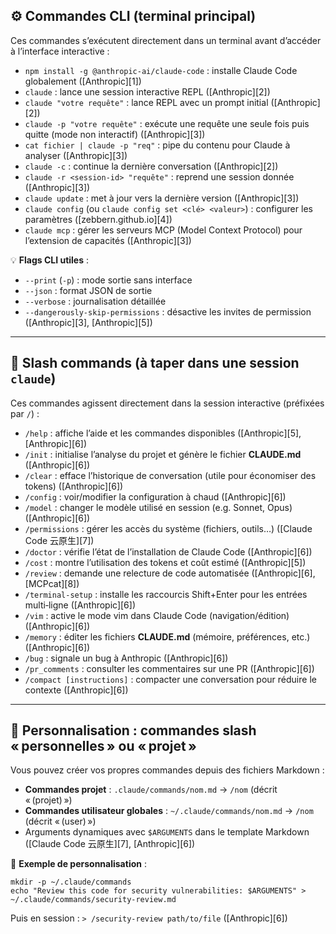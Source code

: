 


## ⚙️ Commandes CLI (terminal principal)

Ces commandes s’exécutent directement dans un terminal avant d’accéder à l’interface interactive :

* `npm install -g @anthropic-ai/claude-code` : installe Claude Code globalement ([Anthropic][1])
* `claude` : lance une session interactive REPL ([Anthropic][2])
* `claude "votre requête"` : lance REPL avec un prompt initial ([Anthropic][2])
* `claude -p "votre requête"` : exécute une requête une seule fois puis quitte (mode non interactif) ([Anthropic][3])
* `cat fichier | claude -p "req"` : pipe du contenu pour Claude à analyser ([Anthropic][3])
* `claude -c` : continue la dernière conversation ([Anthropic][2])
* `claude -r <session‑id> "requête"` : reprend une session donnée ([Anthropic][3])
* `claude update` : met à jour vers la dernière version ([Anthropic][3])
* `claude config` (ou `claude config set <clé> <valeur>`) : configurer les paramètres ([zebbern.github.io][4])
* `claude mcp` : gérer les serveurs MCP (Model Context Protocol) pour l’extension de capacités ([Anthropic][3])

💡 **Flags CLI utiles** :

* `--print` (`-p`) : mode sortie sans interface
* `--json` : format JSON de sortie
* `--verbose` : journalisation détaillée
* `--dangerously-skip-permissions` : désactive les invites de permission ([Anthropic][3], [Anthropic][5])

---

## 🧠 Slash commands (à taper dans une session `claude`)

Ces commandes agissent directement dans la session interactive (préfixées par `/`) :

* `/help` : affiche l’aide et les commandes disponibles ([Anthropic][5], [Anthropic][6])
* `/init` : initialise l’analyse du projet et génère le fichier **CLAUDE.md** ([Anthropic][6])
* `/clear` : efface l’historique de conversation (utile pour économiser des tokens) ([Anthropic][6])
* `/config` : voir/modifier la configuration à chaud ([Anthropic][6])
* `/model` : changer le modèle utilisé en session (e.g. Sonnet, Opus) ([Anthropic][6])
* `/permissions` : gérer les accès du système (fichiers, outils…) ([Claude Code 云原生][7])
* `/doctor` : vérifie l’état de l’installation de Claude Code ([Anthropic][6])
* `/cost` : montre l’utilisation des tokens et coût estimé ([Anthropic][5])
* `/review` : demande une relecture de code automatisée ([Anthropic][6], [MCPcat][8])
* `/terminal-setup` : installe les raccourcis Shift+Enter pour les entrées multi‑ligne ([Anthropic][6])
* `/vim` : active le mode vim dans Claude Code (navigation/édition) ([Anthropic][6])
* `/memory` : éditer les fichiers **CLAUDE.md** (mémoire, préférences, etc.) ([Anthropic][6])
* `/bug` : signale un bug à Anthropic ([Anthropic][6])
* `/pr_comments` : consulter les commentaires sur une PR ([Anthropic][6])
* `/compact [instructions]` : compacter une conversation pour réduire le contexte ([Anthropic][6])

---

## 📎 Personnalisation : commandes slash « personnelles » ou « projet »

Vous pouvez créer vos propres commandes depuis des fichiers Markdown :

* **Commandes projet** : `.claude/commands/nom.md` → `/nom` (décrit « (projet) »)
* **Commandes utilisateur globales** : `~/.claude/commands/nom.md` → `/nom` (décrit « (user) »)
* Arguments dynamiques avec `$ARGUMENTS` dans le template Markdown ([Claude Code 云原生][7], [Anthropic][6])

👥 **Exemple de personnalisation** :

```
mkdir -p ~/.claude/commands
echo "Review this code for security vulnerabilities: $ARGUMENTS" > ~/.claude/commands/security-review.md
```

Puis en session : `> /security-review path/to/file` ([Anthropic][6])

